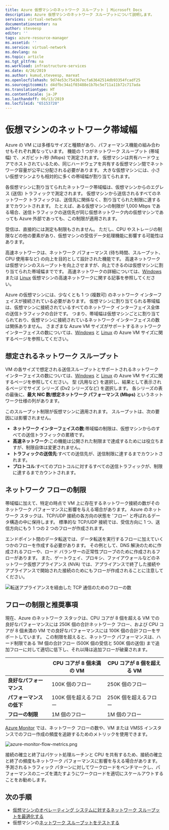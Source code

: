 ```yaml
---
title: Azure 仮想マシンのネットワーク スループット | Microsoft Docs
description: Azure 仮想マシンのネットワーク スループットについて説明します。
services: virtual-network
documentationcenter: na
author: steveesp
editor: ''
tags: azure-resource-manager
ms.assetid: ''
ms.service: virtual-network
ms.devlang: na
ms.topic: article
ms.tgt_pltfrm: na
ms.workload: infrastructure-services
ms.date: 4/26/2019
ms.author: kumud,steveesp, mareat
ms.openlocfilehash: 9d74e53c754367ecfa63642514db93354fcadf25
ms.sourcegitcommit: d4dfbc34a1f03488e1b7bc5e711a11b72c717ada
ms.translationtype: HT
ms.contentlocale: ja-JP
ms.lasthandoff: 06/13/2019
ms.locfileid: "65153720"
---
```

# <a name="virtual-machine-network-bandwidth"></a>仮想マシンのネットワーク帯域幅

Azure の VM には多様なサイズと種類があり、パフォーマンス機能の組み合わせもそれぞれ異なっています。 機能の 1 つがネットワーク スループット (帯域幅) で、メガビット/秒 (Mbps) で測定されます。 仮想マシンは共有ハードウェアでホストされているため、同じハードウェアを共有する仮想マシン間でネットワーク容量が公平に分配される必要があります。 大きな仮想マシンには、小さい仮想マシンよりも相対的に多くの帯域幅が割り当てられます。
 
各仮想マシンに割り当てられたネットワーク帯域幅は、仮想マシンからのエグレス (送信) トラフィックで測定されます。 仮想マシンから送信されるすべてのネットワーク トラフィックは、送信先に関係なく、割り当てられた制限に達するまでカウントされます。 たとえば、ある仮想マシンの制限が 1,000 Mbps である場合、送信トラフィックの送信先が同じ仮想ネットワーク内の仮想マシンであっても Azure 外部であっても、この制限が適用されます。
 
受信は、直接的には測定も制限もされません。 ただし、CPU やストレージの制限などの他の要素があり、仮想マシンの受信データ処理機能に影響する可能性はあります。

高速ネットワークは、ネットワーク パフォーマンス (待ち時間、スループット、CPU 使用率など) の向上を目的として設計された機能です。 高速ネットワークは仮想マシンのスループットを向上させますが、向上できるのは仮想マシンに割り当てられた帯域幅までです。 高速ネットワークの詳細については、[Windows](create-vm-accelerated-networking-powershell.md) または [Linux](create-vm-accelerated-networking-cli.md) 仮想マシンの高速ネットワークに関する記事を参照してください。
 
Azure の仮想マシンには、少なくとも 1 つ (複数可) のネットワーク インターフェイスが接続されている必要があります。 仮想マシンに割り当てられる帯域幅は、仮想マシンに接続されているすべてのネットワーク インターフェイス全体の送信トラフィックの合計です。 つまり、帯域幅は仮想マシンごとに割り当てられており、仮想マシンに接続されているネットワーク インターフェイスの数は関係ありません。 さまざまな Azure VM サイズがサポートするネットワーク インターフェイスの数については、[Windows](../virtual-machines/windows/sizes.md?toc=%2fazure%2fvirtual-network%2ftoc.json) と [Linux](../virtual-machines/linux/sizes.md?toc=%2fazure%2fvirtual-network%2ftoc.json) の Azure VM サイズに関するページを参照してください。 

## <a name="expected-network-throughput"></a>想定されるネットワーク スループット

VM の各サイズで想定される送信スループットとサポートされるネットワーク インターフェイスの数については、[Windows](../virtual-machines/windows/sizes.md?toc=%2fazure%2fvirtual-network%2ftoc.json) と [Linux](../virtual-machines/linux/sizes.md?toc=%2fazure%2fvirtual-network%2ftoc.json) の Azure VM サイズに関するページを参照してください。 型 (汎用など) を選択し、結果として表示されるページでサイズ シリーズ (Dv2 シリーズなど) を選択します。 各シリーズの表の最後に、**最大 NIC 数/想定ネットワーク パフォーマンス (Mbps)** というネットワーク仕様の列があります。 

このスループット制限が仮想マシンに適用されます。 スループットは、次の要因には影響されません。
- **ネットワーク インターフェイスの数**:帯域幅の制限は、仮想マシンからのすべての送信トラフィックの累積です。
- **高速ネットワーク**:この機能は公開された制限まで達成するためには役立ちますが、制限自体は変更されません。
- **トラフィックの送信先**:すべての送信先が、送信制限に達するまでカウントされます。
- **プロトコル**:すべてのプロトコルに対するすべての送信トラフィックが、制限に達するまでカウントされます。

## <a name="network-flow-limits"></a>ネットワーク フローの制限

帯域幅に加えて、特定の時点で VM 上に存在するネットワーク接続の数がそのネットワーク パフォーマンスに影響を与える場合があります。 Azure のネットワーク スタックは、TCP/UDP 接続の各方向の状態を 'フロー' と呼ばれるデータ構造の中に保持します。 標準的な TCP/UDP 接続では、受信方向に 1 つ、送信方向にもう 1 つの 2 つのフローが作成されます。 

エンドポイント間のデータ転送では、データ転送を実行するフローに加えていくつかのフローを作成する必要があります。 その例として、DNS 解決のために作成されるフローや、ロード バランサーの正常性プローブのために作成されるフローがあります。 また、ゲートウェイ、プロキシ、ファイアウォールなどのネットワーク仮想アプライアンス (NVA) では、アプライアンスで終了した接続やアプライアンスで開始された接続のためにもフローが作成されることに注意してください。 

![転送アプライアンスを経由した TCP 通信のためのフローの数](media/virtual-machine-network-throughput/flow-count-through-network-virtual-appliance.png)

## <a name="flow-limits-and-recommendations"></a>フローの制限と推奨事項

現在、Azure のネットワーク スタックは、CPU コアが 8 個を超える VM での良好なパフォーマンスには 250K 個の合計ネットワーク フロー、および CPU コアが 8 個未満の VM での良好なパフォーマンスには 100K 個の合計フローをサポートしています。 この制限を超えると、ネットワーク パフォーマンスは、ハード制限である 1M 個の合計フロー (500K 個の受信と 500K 個の送信) まで追加フローに対して適切に低下し、それ以降は追加フローが破棄されます。

||CPU コアが 8 個未満の VM|CPU コアが 8 個を超える VM|
|---|---|---|
|<b>良好なパフォーマンス</b>|100K 個のフロー |250K 個のフロー|
|<b>パフォーマンスの低下</b>|100K 個を超えるフロー|250K 個を超えるフロー|
|<b>フローの制限</b>|1M 個のフロー|1M 個のフロー|

[Azure Monitor](../azure-monitor/platform/metrics-supported.md#microsoftcomputevirtualmachines) では、ネットワーク フローの数や、VM または VMSS インスタンスでのフロー作成の頻度を追跡するためのメトリックを使用できます。

![azure-monitor-flow-metrics.png](media/virtual-machine-network-throughput/azure-monitor-flow-metrics.png)

接続の確立と終了はパケット処理ルーチンと CPU を共有するため、接続の確立と終了の頻度もネットワーク パフォーマンスに影響を与える場合があります。 予測されるトラフィック パターンに対してワークロードをベンチマークし、パフォーマンスのニーズを満たすようにワークロードを適切にスケールアウトすることをお勧めします。 

## <a name="next-steps"></a>次の手順

- [仮想マシンのオペレーティング システムに対するネットワーク スループットを最適化する](virtual-network-optimize-network-bandwidth.md)
- 仮想マシンの[ネットワーク スループットをテストする](virtual-network-bandwidth-testing.md)

